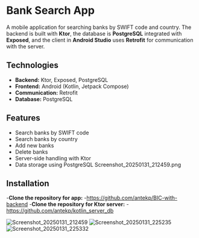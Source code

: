 # Bank Search App

A mobile application for searching banks by SWIFT code and country. The backend is built with **Ktor**, the database is **PostgreSQL** integrated with **Exposed**, and the client in **Android Studio** uses **Retrofit** for communication with the server.

## Technologies

- **Backend:** Ktor, Exposed, PostgreSQL
- **Frontend:** Android (Kotlin, Jetpack Compose)
- **Communication:** Retrofit
- **Database:** PostgreSQL

## Features

- Search banks by SWIFT code
- Search banks by country
- Add new banks
- Delete banks
- Server-side handling with Ktor
- Data storage using PostgreSQL
Screenshot_20250131_212459.png
## Installation

 -**Clone the repository for app:**
   -https://github.com/antekp/BIC-with-backend
 -**Clone the repository for Ktor server:**
   -https://github.com/antekp/kotlin_server_db

![Screenshot_20250131_212459](https://github.com/user-attachments/assets/42557a54-8c3e-4f8b-bc83-0e1e01995c61)
![Screenshot_20250131_225235](https://github.com/user-attachments/assets/e5430c0e-9c39-4050-803a-1fdff3513740)
![Screenshot_20250131_225332](https://github.com/user-attachments/assets/daafcdf6-a771-4ca7-b80f-64fa76ee4252)


